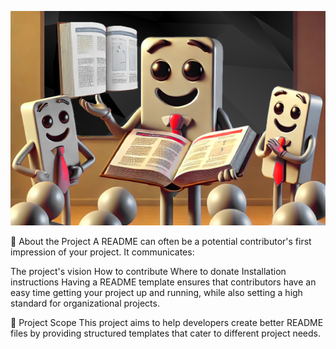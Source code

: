 ![minions holding readme](banner.png)

💼 About the Project
A README can often be a potential contributor's first impression of your project. It communicates:

The project's vision
How to contribute
Where to donate
Installation instructions
Having a README template ensures that contributors have an easy time getting your project up and running, while also setting a high standard for organizational projects.

🔭 Project Scope
This project aims to help developers create better README files by providing structured templates that cater to different project needs.
